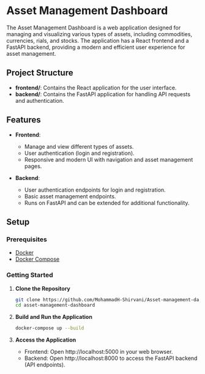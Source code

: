 # Asset Management Dashboard

The Asset Management Dashboard is a web application designed for managing and visualizing various types of assets, including commodities, currencies, rials, and stocks. The application has a React frontend and a FastAPI backend, providing a modern and efficient user experience for asset management.

## Project Structure

- **frontend/**: Contains the React application for the user interface.
- **backend/**: Contains the FastAPI application for handling API requests and authentication.

## Features

- **Frontend**:
  - Manage and view different types of assets.
  - User authentication (login and registration).
  - Responsive and modern UI with navigation and asset management pages.

- **Backend**:
  - User authentication endpoints for login and registration.
  - Basic asset management endpoints.
  - Runs on FastAPI and can be extended for additional functionality.

## Setup

### Prerequisites

- [Docker](https://www.docker.com/get-started)
- [Docker Compose](https://docs.docker.com/compose/install/)

### Getting Started

1. **Clone the Repository**

   ```bash
   git clone https://github.com/MohammadH-Shirvani/Asset-management-dashboard.git
   cd asset-management-dashboard
   ```
2. **Build and Run the Application**

   ```bash
   docker-compose up --build
   ```
3. **Access the Application**
   - Frontend: Open http://localhost:5000 in your web browser.
   - Backend: Open http://localhost:8000 to access the FastAPI backend (API endpoints).
